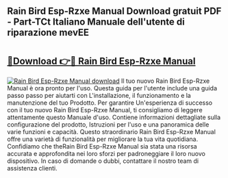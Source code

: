 ## Rain Bird Esp-Rzxe Manual Download gratuit PDF - Part-TCt Italiano Manuale dell'utente di riparazione mevEE

# <h2><a href="http://dfclw55.blite.top/?on=Rain+Bird+Esp-Rzxe+Manual">🔗Download 👉🔴 Rain Bird Esp-Rzxe Manual</a></h2>

[![Rain Bird Esp-Rzxe Manual download](https://i.imgur.com/lujVjoI.png)](http://dfclw55.blite.top/?on=Rain+Bird+Esp-Rzxe+Manual)
Il tuo nuovo Rain Bird Esp-Rzxe Manual è ora pronto per l'uso. Questa guida per l'utente include una guida passo passo per aiutarti con L'installazione, il funzionamento e la manutenzione del tuo Prodotto. Per garantire Un'esperienza di successo con il tuo nuovo Rain Bird Esp-Rzxe Manual, ti consigliamo di leggere attentamente questo Manuale d'uso. Contiene informazioni dettagliate sulla configurazione del prodotto, Istruzioni per l'uso e una panoramica delle varie funzioni e capacità. Questo straordinario Rain Bird Esp-Rzxe Manual offre una varietà di funzionalità per migliorare la tua vita quotidiana. Confidiamo che theRain Bird Esp-Rzxe Manual sia stata una risorsa accurata e approfondita nei loro sforzi per padroneggiare il loro nuovo dispositivo. In caso di domande o dubbi, contattare il nostro team di assistenza clienti.

